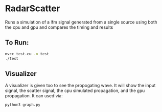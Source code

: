 # RadarScatter
Runs a simulation of a lfm signal generated from a single source using both the cpu and gpu and compares the timing and results

## To Run:
```bash
nvcc test.cu -o test
./test
```

## Visualizer
A visualizer is given too to see the propogating wave. It will show the input signal, the scatter signal, the cpu simulated propagation, and the gpu propagation. It can used via:
```bash
python3 graph.py
```
